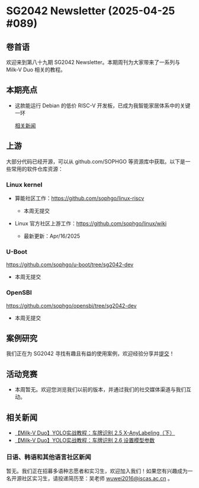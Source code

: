 # SG2042 Newsletter (2025-04-25 #089)

## 卷首语

欢迎来到第八十九期 SG2042 Newsletter。本期周刊为大家带来了一系列与 Milk-V Duo 相关的教程。

## 本期亮点

+ 这款能运行 Debian 的低价 RISC-V 开发板，已成为我智能家居体系中的关键一环

  [相关新闻](https://www.xda-developers.com/cheap-risc-v-board-debian-smart-home/)

## 上游

大部分代码已经开源，可以从 github.com/SOPHGO 等资源库中获取。以下是一些常用的软件仓库资源：

### Linux kernel

+ 算能社区工作：https://github.com/sophgo/linux-riscv

  +  本周无提交

+ Linux 官方社区上游工作：https://github.com/sophgo/linux/wiki

  + 最新更新：Apr/16/2025


### U-Boot

https://github.com/sophgo/u-boot/tree/sg2042-dev

+ 本周无提交

### OpenSBI

https://github.com/sophgo/opensbi/tree/sg2042-dev 

+ 本周无提交

## 案例研究

我们正在为 SG2042 寻找有趣且有益的使用案例，欢迎经验分享并[提交](https://github.com/sophgocommunity/SG2042-Newsletter/pulls)！

## 活动竞赛

- 本周暂无。欢迎您浏览我们以前的版本，并通过我们的社交媒体渠道与我们互动。

## 相关新闻

+ [【Milk-V Duo】YOLO实战教程：车牌识别 2.5 X-AnyLabeling（下）][news-1]
+ [【Milk-V Duo】YOLO实战教程：车牌识别 2.6 设置模型参数][news-2]

[news-1]:https://www.bilibili.com/video/BV1kwLbzBEja
[news-2]:https://www.bilibili.com/video/BV1aHLbzRErM

### 日语、韩语和其他语言社区新闻

暂无。我们正在招募多语种志愿者和实习生，欢迎加入我们！如果您有兴趣成为一名开源社区实习生，请投递简历至：吴老师 [wuwei2016@iscas.ac.cn](mailto:wuwei2016@iscas.ac.cn) 。